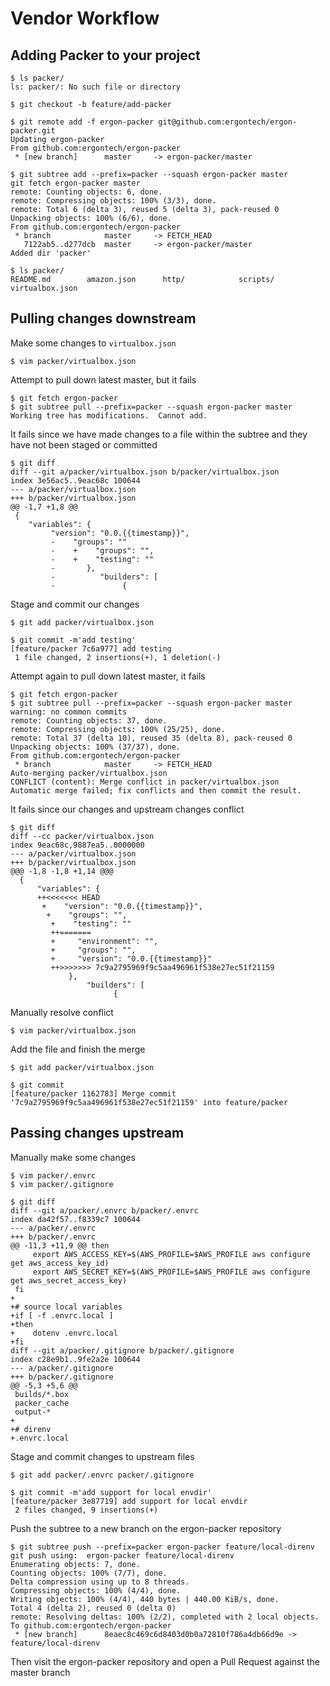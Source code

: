 # Vendor Workflow

## Adding Packer to your project
```
$ ls packer/
ls: packer/: No such file or directory

$ git checkout -b feature/add-packer

$ git remote add -f ergon-packer git@github.com:ergontech/ergon-packer.git
Updating ergon-packer
From github.com:ergontech/ergon-packer
 * [new branch]      master     -> ergon-packer/master

$ git subtree add --prefix=packer --squash ergon-packer master
git fetch ergon-packer master
remote: Counting objects: 6, done.
remote: Compressing objects: 100% (3/3), done.
remote: Total 6 (delta 3), reused 5 (delta 3), pack-reused 0
Unpacking objects: 100% (6/6), done.
From github.com:ergontech/ergon-packer
 * branch            master     -> FETCH_HEAD
   7122ab5..d277dcb  master     -> ergon-packer/master
Added dir 'packer'

$ ls packer/
README.md        amazon.json      http/            scripts/       virtualbox.json
```

## Pulling changes downstream
Make some changes to `virtualbox.json`
```
$ vim packer/virtualbox.json
```

Attempt to pull down latest master, but it fails
```
$ git fetch ergon-packer
$ git subtree pull --prefix=packer --squash ergon-packer master
Working tree has modifications.  Cannot add.
```

It fails since we have made changes to a file within the subtree and they have not been staged or committed
```
$ git diff
diff --git a/packer/virtualbox.json b/packer/virtualbox.json
index 3e56ac5..9eac68c 100644
--- a/packer/virtualbox.json
+++ b/packer/virtualbox.json
@@ -1,7 +1,8 @@
 {
    "variables": {
         "version": "0.0.{{timestamp}}",
         -    "groups": ""
         -    +    "groups": "",
         -    +    "testing": ""
         -       },
         -          "builders": [
         -               {
```

Stage and commit our changes
```
$ git add packer/virtualbox.json

$ git commit -m'add testing'
[feature/packer 7c6a977] add testing
 1 file changed, 2 insertions(+), 1 deletion(-)
```

Attempt again to pull down latest master, it fails
```
$ git fetch ergon-packer
$ git subtree pull --prefix=packer --squash ergon-packer master
warning: no common commits
remote: Counting objects: 37, done.
remote: Compressing objects: 100% (25/25), done.
remote: Total 37 (delta 10), reused 35 (delta 8), pack-reused 0
Unpacking objects: 100% (37/37), done.
From github.com:ergontech/ergon-packer
 * branch            master     -> FETCH_HEAD
Auto-merging packer/virtualbox.json
CONFLICT (content): Merge conflict in packer/virtualbox.json
Automatic merge failed; fix conflicts and then commit the result.
```

It fails since our changes and upstream changes conflict
```
$ git diff
diff --cc packer/virtualbox.json
index 9eac68c,9887ea5..0000000
--- a/packer/virtualbox.json
+++ b/packer/virtualbox.json
@@@ -1,8 -1,8 +1,14 @@@
  {
      "variables": {
      ++<<<<<<< HEAD
       +    "version": "0.0.{{timestamp}}",
        +    "groups": "",
         +    "testing": ""
         ++=======
         +     "environment": "",
         +     "groups": "",
         +     "version": "0.0.{{timestamp}}"
         ++>>>>>>> 7c9a2795969f9c5aa496961f538e27ec51f21159
             },
                 "builders": [
                       {
```

Manually resolve conflict
```
$ vim packer/virtualbox.json
```

Add the file and finish the merge
```
$ git add packer/virtualbox.json

$ git commit
[feature/packer 1162783] Merge commit
'7c9a2795969f9c5aa496961f538e27ec51f21159' into feature/packer
```

## Passing changes upstream
Manually make some changes
```
$ vim packer/.envrc
$ vim packer/.gitignore

$ git diff
diff --git a/packer/.envrc b/packer/.envrc
index da42f57..f8339c7 100644
--- a/packer/.envrc
+++ b/packer/.envrc
@@ -11,3 +11,9 @@ then
     export AWS_ACCESS_KEY=$(AWS_PROFILE=$AWS_PROFILE aws configure get aws_access_key_id)
     export AWS_SECRET_KEY=$(AWS_PROFILE=$AWS_PROFILE aws configure get aws_secret_access_key)
 fi
+
+# source local variables
+if [ -f .envrc.local ]
+then
+    dotenv .envrc.local
+fi
diff --git a/packer/.gitignore b/packer/.gitignore
index c28e9b1..9fe2a2e 100644
--- a/packer/.gitignore
+++ b/packer/.gitignore
@@ -5,3 +5,6 @@
 builds/*.box
 packer_cache
 output-*
+
+# direnv
+.envrc.local
```

Stage and commit changes to upstream files
```
$ git add packer/.envrc packer/.gitignore

$ git commit -m'add support for local envdir'
[feature/packer 3e87719] add support for local envdir
 2 files changed, 9 insertions(+)
```

Push the subtree to a new branch on the ergon-packer repository
```
$ git subtree push --prefix=packer ergon-packer feature/local-direnv
git push using:  ergon-packer feature/local-direnv
Enumerating objects: 7, done.
Counting objects: 100% (7/7), done.
Delta compression using up to 8 threads.
Compressing objects: 100% (4/4), done.
Writing objects: 100% (4/4), 440 bytes | 440.00 KiB/s, done.
Total 4 (delta 2), reused 0 (delta 0)
remote: Resolving deltas: 100% (2/2), completed with 2 local objects.
To github.com:ergontech/ergon-packer
 * [new branch]      8eaec8c469c6d8403d0b0a72810f786a4db66d9e -> feature/local-direnv
```

Then visit the ergon-packer repository and open a Pull Request against the master branch
